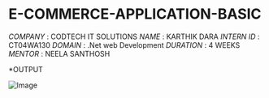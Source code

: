 # E-COMMERCE-APPLICATION-BASIC
*COMPANY* : CODTECH IT SOLUTIONS
*NAME* : KARTHIK DARA
*INTERN ID* : CT04WA130
*DOMAIN* : .Net web Development
*DURATION* : 4 WEEKS
*MENTOR* : NEELA SANTHOSH



*OUTPUT

![Image](https://github.com/user-attachments/assets/e10362a9-25c4-4eae-8a52-4993e915ca8b)
